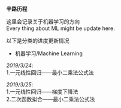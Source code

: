**辛路历程**  
  
这里会记录关于机器学习的方向  
Every thing about ML might be update here.  
  
以下是分类的进度更新情况  
  
- 机器学习/Machine Learning  
  
_2019/3/24_:  
1.一元线性回归——最小二乘法公式法  
  
_2019/3/25_:  
1.一元线性回归——梯度下降法  
2.二次函数拟合——最小二乘法公式法  
